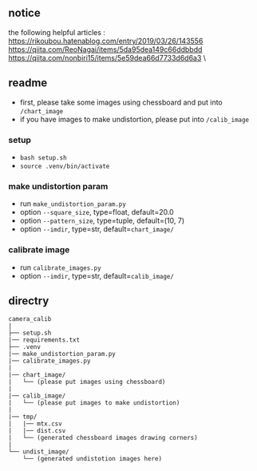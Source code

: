 ## notice
the following helpful articles : \
https://rikoubou.hatenablog.com/entry/2019/03/26/143556 \
https://qiita.com/ReoNagai/items/5da95dea149c66ddbbdd \
https://qiita.com/nonbiri15/items/5e59dea66d7733d6d6a3 \


## readme
- first, please take some images using chessboard and put into `/chart_image`
- if you have images to make undistortion, please put into `/calib_image`

### setup
- `bash setup.sh`
- `source .venv/bin/activate`

### make undistortion param
- run `make_undistortion_param.py`
- option `--square_size`, type=float, default=20.0
- option `--pattern_size`, type=tuple, default=(10, 7)
- option `--imdir`, type=str, default=`chart_image/`


### calibrate image
- run `calibrate_images.py`
- option `--imdir`, type=str, default=`calib_image/`

## directry
```
camera_calib
|
├── setup.sh
|── requirements.txt
├── .venv
|── make_undistortion_param.py
|── calibrate_images.py
|
|── chart_image/
|   └── (please put images using chessboard)
|
|── calib_image/
|   └── (please put images to make undistortion)
|
|── tmp/
|   |── mtx.csv
|   |── dist.csv
|   └── (generated chessboard images drawing corners)
|
└── undist_image/
    └── (generated undistotion images here)
```